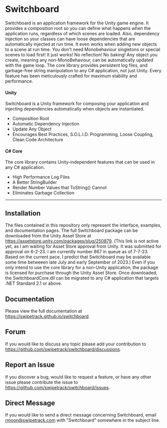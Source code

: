 # Switchboard

Switchboard is an application framework for the Unity game engine.
It provides a composition root so you can define what happens when the application runs, regardless of which scenes are loaded.
Also, dependency injection so your classes can have loose dependencies that are automatically injected at run time.
It even works when adding new objects to a scene at run time.
You don't need Monobehaviour singletons or special scenes to load first! It just works! No reflection! No baking!
Any object you create, meaning any non-MonoBehaviour, can be automatically updated with the game loop.
The core library provides persistent log files, and garbage-free string manipulation to any C# application, not just Unity.
Every feature has been meticulously crafted for maximum stability and performance.

#### Unity

Switchboard is a Unity framework for composing your application and injecting dependencies automatically when objects are instantiated.

- Composition Root
- Automatic Dependency Injection
- Update Any Object
- Encourages Best Practices, S.O.L.I.D. Programming, Loose Coupling, Clean Code Architecture

#### C# Core

The core library contains Unity-independent features that can be used in any C# application.

- High Performance Log Files
- A Better StringBuilder
- Render Number Values that ToString() Cannot
- Eliminates Garbage Collection

________________

## Installation

The files contained in this repository only represent the interface, examples, and documentation pages. The full Switchboard package can be downloaded from the Unity Asset Store at https://assetstore.unity.com/packages/slug/250879. (This link is not active yet, as I am waiting for Asset Store approval from Unity. It was submitted for approval on 6-2-23. I am currently number 867 in queue as of 7-7-23. Based on the current pace, I predict that Switchboard may be available some time betweeen late July and early September of 2023.) Even if you only intend to use the core library for a non-Unity application, the package is licensed for purchase through the Unity Asset Store. Once downloaded, the SwitchboardCore.dll can be migrated to any C# application that targets .NET Standard 2.1 or above.

## Documentation

Please view the full documentation at https://swipetrack.github.io/switchboard.

## Forum

If you would like to discuss any topic please add your contribution to https://github.com/swipetrack/switchboard/discussions.

## Report an Issue

If you discover a bug, would like to request a feature, or have any other issue please contribute the issue to https://github.com/swipetrack/switchboard/issues.

## Direct Message

If you would like to send a direct message concerning Switchboard, email rmoon@swipetrack.com with "Switchboard" somewhere in the subject line.
